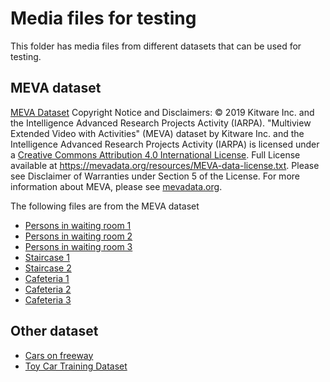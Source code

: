 # Media files for testing
This folder has media files from different datasets that can be used for testing. 

## MEVA dataset
[MEVA Dataset](http://mevadata.org/) Copyright Notice and Disclaimers: © 2019 Kitware Inc. and the Intelligence Advanced Research Projects Activity (IARPA). "Multiview Extended Video with Activities" (MEVA) dataset by Kitware Inc. and the Intelligence Advanced Research Projects Activity (IARPA) is licensed under a [Creative Commons Attribution 4.0 International License](https://creativecommons.org/licenses/by/4.0/). Full License available at https://mevadata.org/resources/MEVA-data-license.txt. Please see Disclaimer of Warranties under Section 5 of the License. For more information about MEVA, please see [mevadata.org](http://mevadata.org).

The following files are from the MEVA dataset

* [Persons in waiting room 1](https://lvamedia.blob.core.windows.net/public/2018-03-05.10-04-27.10-05-01.bus.G331.mkv)
* [Persons in waiting room 2](https://lvamedia.blob.core.windows.net/public/2018-03-05.10-05-01.10-10-01.bus.G331.mkv)
* [Persons in waiting room 3](https://lvamedia.blob.core.windows.net/public/2018-03-05.10-10-01.10-15-01.bus.G331.mkv)
* [Staircase 1](https://lvamedia.blob.core.windows.net/public/2018-03-05.10-27-03.10-30-01.admin.G329.mkv)
* [Staircase 2](https://lvamedia.blob.core.windows.net/public/2018-03-07.16-50-00.16-55-00.school.G419.mkv)
* [Cafeteria 1](https://lvamedia.blob.core.windows.net/public/2018-03-05.13-20-00.13-25-00.school.G421.mkv)
* [Cafeteria 2](https://lvamedia.blob.core.windows.net/public/2018-03-05.14-10-00.14-15-00.school.G421.mkv)
* [Cafeteria 3](https://lvamedia.blob.core.windows.net/public/2018-03-07.16-50-00.16-55-00.school.G421.mkv)





## Other dataset
* [Cars on freeway](https://lvamedia.blob.core.windows.net/public/camera-300s.mkv)
* [Toy Car Training Dataset](https://lvamedia.blob.core.windows.net/public/ToyCarTrainingImages.zip)



